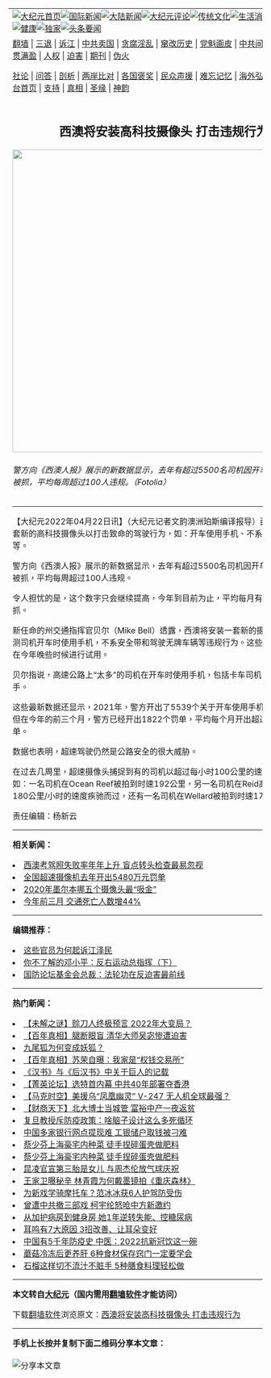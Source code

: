 <a name="1" id="1" target="_blank"></a><span id="1"></span>
<table align=center border="0"><tr><td colspan="2" VALIGN=TOP><a href="https://github.com/ncmsaz3871/djy/blob/master/gb/nf1351518.md#1"><img src="https://raw.githubusercontent.com/ncmsaz3871/www/master/t/djy/1.jpg" title="大纪元首页" alt="大纪元首页"></a><a href="https://github.com/ncmsaz3871/djy/blob/master/gb/n24hr.md#1"><img src="https://raw.githubusercontent.com/ncmsaz3871/www/master/t/djy/3.jpg" title="国际新闻" alt="国际新闻"></a><a href="https://github.com/ncmsaz3871/djy/blob/master/gb/nsc413.md#1"><img src="https://raw.githubusercontent.com/ncmsaz3871/www/master/t/djy/4.jpg" title="大陆新闻" alt="大陆新闻"></a><a href="https://github.com/ncmsaz3871/djy/blob/master/gb/news392.md#1"><img src="https://raw.githubusercontent.com/ncmsaz3871/www/master/t/djy/5.jpg" title="大纪元评论" alt="大纪元评论"></a><a href="https://github.com/ncmsaz3871/djy/blob/master/gb/news2007.md#1"><img src="https://raw.githubusercontent.com/ncmsaz3871/www/master/t/djy/6.jpg" title="传统文化" alt="传统文化"></a><a href="https://github.com/ncmsaz3871/djy/blob/master/gb/news2008.md#1"><img src="https://raw.githubusercontent.com/ncmsaz3871/www/master/t/djy/7.jpg" title="生活消费" alt="生活消费"></a><a href="https://github.com/ncmsaz3871/djy/blob/master/gb/ncyule.md#1"><img src="https://raw.githubusercontent.com/ncmsaz3871/www/master/t/djy/8.jpg" title="娱乐休闲" alt="娱乐休闲"></a><a href="https://github.com/ncmsaz3871/djy/blob/master/gb/nsc1002.md#1"><img src="https://raw.githubusercontent.com/ncmsaz3871/www/master/t/djy/9.jpg" title="健康" alt="健康"></a><a href="https://github.com/ncmsaz3871/djy/blob/master/gb/nf6092.md#1"><img src="https://raw.githubusercontent.com/ncmsaz3871/www/master/t/djy/10a.jpg" title="独家" alt="独家"></a><a href="https://github.com/ncmsaz3871/djy/blob/master/gb/nf4514.md#1"><img src="https://raw.githubusercontent.com/ncmsaz3871/www/master/t/djy/12a.jpg" title="头条要闻" alt="头条要闻"></a></td></tr>
<tr><td colspan="2" VALIGN=TOP><a target="_blank" href="https://github.com/ncmsaz3871/www/blob/master/README.md?zsrh#1">翻墙</a> | <a target="_blank" href="https://github.com/ncmsaz3871/djy/blob/master/gb/nf5657.md#1">三退</a> | <a target="_blank" href="https://github.com/ncmsaz3871/djy/blob/master/gb/nf6124.md#1">诉江</a> | <a target="_blank" href="https://github.com/ncmsaz3871/djy/blob/master/gb/nf1176117.md#1">中共卖国</a> | <a target="_blank" href="https://github.com/ncmsaz3871/djy/blob/master/gb/nf5773.md#1">贪腐淫乱</a> | <a target="_blank" href="https://github.com/ncmsaz3871/djy/blob/master/gb/nf1176115.md#1">窜改历史</a> | <a target="_blank" href="https://github.com/ncmsaz3871/djy/blob/master/gb/nf1176107.md#1">党魁画皮</a> | <a target="_blank" href="https://github.com/ncmsaz3871/djy/blob/master/gb/nf1320400.md#1">中共间谍</a> | <a target="_blank" href="https://github.com/ncmsaz3871/djy/blob/master/gb/nf1176114.md#1">破坏传统</a> | <a target="_blank" href="https://github.com/ncmsaz3871/ntdtv/blob/master/gb/prog447_1.md#1">恶贯满盈</a> | <a target="_blank" href="https://github.com/ncmsaz3871/djy/blob/master/gb/ncid278.md#1">人权</a> | <a target="_blank" href="https://github.com/ncmsaz3871/djy/blob/master/gb/nf1176111.md#1">迫害</a> | <a target="_blank" href="https://gitlab.com/szzdlab/mh-qikan/blob/master/README.md#1">期刊</a> | <a target="_blank" href="https://github.com/ncmsaz3871/djy/blob/master/gb/nf5562.md#1">伪火</a></p><p><a target="_blank" href="https://github.com/ncmsaz3871/djy/blob/master/gb/9p.md#1">社论</a> | <a target="_blank" href="https://github.com/ncmsaz3871/djy/blob/master/gb/nf4378.md#1">问答</a> | <a target="_blank" href="https://github.com/ncmsaz3871/djy/blob/master/gb/nf5792.md#1">剖析</a> | <a target="_blank" href="https://github.com/ncmsaz3871/djy/blob/master/gb/nf5735.md#1">两岸比对</a> | <a target="_blank" href="https://github.com/ncmsaz3871/djy/blob/master/gb/nf6119.md#1">各国褒奖</a> | <a target="_blank" href="https://github.com/ncmsaz3871/djy/blob/master/gb/nf6120.md#1">民众声援</a> | <a target="_blank" href="https://github.com/ncmsaz3871/djy/blob/master/gb/nf1188594.md#1">难忘记忆</a> | <a target="_blank" href="https://github.com/ncmsaz3871/djy/blob/master/gb/nf3180.md#1">海外弘传</a> | <a target="_blank" href="https://github.com/ncmsaz3871/djy/blob/master/gb/nf5410.md#1">万人上访</a> | <a target="_blank" href="https://github.com/ncmsaz3871/www/blob/master/README.md?zsrh#1">平台首页</a> | <a target="_blank" href="https://github.com/ncmsaz3871/djy/blob/master/gb/nf4386.md#1">支持</a> | <a target="_blank" href="https://github.com/ncmsaz3871/djy/blob/master/gb/nf4389.md#1">真相</a> | <a target="_blank" href="https://github.com/ncmsaz3871/djy/blob/master/gb/nf5790.md#1">圣缘</a> | <a target="_blank" href="https://github.com/ncmsaz3871/djy/blob/master/gb/nf4786.md#1">神韵</a></td></tr>
<tr><td VALIGN=TOP width="626"><h2 align=center>西澳将安装高科技摄像头 打击违规行为</h2>
<img width="600" src="https://i.epochtimes.com/assets/uploads/2022/04/id13717643-81b11136638f32cfeec355653a3c0c4f-600x400.jpg" />
<h6>警方向《西澳人报》展示的新数据显示，去年有超过5500名司机因开车使用手机而被抓，平均每周超过100人违规。（Fotolia）
</h6>
<hr>
	<p>【大纪元2022年04月22日讯】<span lang="zh-CN"><span lang="zh-TW">（大纪元记者</span><span lang="zh-TW">文韵</span><span lang="zh-TW">澳洲珀斯编译报导</span><span lang="zh-TW">）</span><span lang="zh-TW">西澳将安装一套新的高科技<ahref="https://github.com/ncmsaz3871/djy/blob/master/gb/tag/%E6%91%84%E5%83%8F%E5%A4%B4.md#1">摄像头</a>以打击致命的驾驶行为，如：开车使用手机、不系安全带、超速等。</span></span></p>
<p><span lang="zh-CN"><span lang="zh-TW">警方向《西澳人报》展示的新数据显示，去年有超过</span></span>5500<span lang="zh-CN"><span lang="zh-TW">名司机因开车使用手机而被抓，平均每周超过</span></span>100<span lang="zh-CN"><span lang="zh-TW">人违规。</span></span></p>
<p><span lang="zh-CN"><span lang="zh-TW">令人担忧的是，这个数字只会继续提高，今年到目前为止，平均每月有</span></span>600<span lang="zh-CN"><span lang="zh-TW">名司机被抓。</span></span></p>
<p><span lang="zh-CN"><span lang="zh-TW">新任命的州交通指挥官贝尔（</span></span>Mike Bell<span lang="zh-CN"><span lang="zh-TW">）透露，西澳将安装一套新的摄像机，可以监测司机开车时使用手机，不系安全带和驾驶无牌车辆等违规行为。这些新的摄像机将在今年晚些时候进行试用。</span></span></p>
<p><span lang="zh-TW">贝尔指说，高速公路上“太多”的司机在开车时使用手机，包括卡车司机，甚至摩托车手。</span></p>
<p><span lang="zh-CN"><span lang="zh-TW">这些最新数据还显示，</span></span>2021<span lang="zh-CN"><span lang="zh-TW">年，警方开出了</span></span>5539<span lang="zh-CN"><span lang="zh-TW">个关于开车使用手机的违规罚单。但在今年的前三个月，警方已经开出</span></span>1822<span lang="zh-CN"><span lang="zh-TW">个罚单，平均每个月开出超过</span></span>600<span lang="zh-CN"><span lang="zh-TW">个罚单。</span></span></p>
<p><span lang="zh-TW">数据也表明，超速驾驶仍然是公路安全的很大威胁。</span></p>
<p><span lang="zh-CN"><span lang="zh-TW">在过去几周里，超速<ahref="https://github.com/ncmsaz3871/djy/blob/master/gb/tag/%E6%91%84%E5%83%8F%E5%A4%B4.md#1">摄像头</a>捕捉到有的司机以超过每小时</span></span>100<span lang="zh-CN"><span lang="zh-TW">公里的速度行驶。例如：一名司机在</span></span>Ocean Reef<span lang="zh-CN"><span lang="zh-TW">被拍到时速</span></span>192<span lang="zh-CN"><span lang="zh-TW">公里，另一名司机在</span></span>Reid<span lang="zh-CN"><span lang="zh-TW">高速公路上以</span></span>180<span lang="zh-CN"><span lang="zh-TW">公里</span></span>/<span lang="zh-CN"><span lang="zh-TW">小时的速度疾驰而过，还有一名司机在</span></span>Wellard<span lang="zh-CN"><span lang="zh-TW">被拍到时速</span></span>171<span lang="zh-CN"><span lang="zh-TW">公里。</span></span></p>
<p><span lang="zh-CN"><span lang="zh-TW">责任编辑：杨新</span><span lang="zh-TW">云</span></span></p>
	
<hr>


<strong>相关新闻：</strong>
<li><a href="https://github.com/ncmsaz3871/djy/blob/master/gb/18/3/8/n10201991.md#1">西澳考驾照失败率年年上升 盲点转头检查最易忽视</a></li>
<li><a href="https://github.com/ncmsaz3871/djy/blob/master/gb/19/4/15/n11186838.md#1">全国超速摄像机去年开出5480万元罚单</a></li>
<li><a href="https://github.com/ncmsaz3871/djy/blob/master/gb/21/1/25/n12710040.md#1">2020年墨尔本哪五个摄像头最“吸金”</a></li>
<li><a href="https://github.com/ncmsaz3871/djy/blob/master/gb/22/4/21/n13716614.md#1">今年前三月 交通死亡人数增44%</a></li>
<hr>


<strong>编辑推荐：</strong>
<li><a href="https://github.com/upjkzu3674/djy/blob/master/gb/18/8/28/n10672014.md?dfh#1" target="_blank">这些官员为何起诉江泽民</a></li><li><a href="https://github.com/tsiac2612/djy/blob/master/gb/17/10/31/n9788075.md#1" target="_blank">你不了解的邓小平：反右运动总指挥（下）</a></li><li><a href="https://github.com/tsiac2612/djy/blob/master/gb/19/7/19/n11396317.md#1" target="_blank">国防论坛基金会总裁：法轮功在反迫害最前线</a></li>
<hr>

<strong>热门新闻：</strong>
<li><a href="https://github.com/ncmsaz3871/djy/blob/master/gb/22/4/17/n13714053.md#1">【未解之谜】赊刀人终极预言 2022年大变局？</a></li>
<li><a href="https://github.com/ncmsaz3871/djy/blob/master/gb/21/12/28/n13464970.md#1">【百年真相】腿断眼盲 清华大师吴宓惨遭迫害</a></li>
<li><a href="https://github.com/ncmsaz3871/djy/blob/master/gb/22/4/17/n13713903.md#1">九尾狐为何变成妖狐？</a></li>
<li><a href="https://github.com/ncmsaz3871/djy/blob/master/gb/22/4/15/n13712701.md#1">【百年真相】苏荣自曝：我家是“权钱交易所”</a></li>
<li><a href="https://github.com/ncmsaz3871/djy/blob/master/gb/8/11/1/n2316501.md#1">《汉书》与《后汉书》中关于巨人的记载</a></li>
<li><a href="https://github.com/ncmsaz3871/djy/blob/master/gb/22/4/23/n13718678.md#1">【菁英论坛】选特首内幕 中共40年部署夺香港</a></li>
<li><a href="https://github.com/ncmsaz3871/djy/blob/master/gb/22/4/23/n13718521.md#1">【马克时空】美援乌“凤凰幽灵” V-247 无人机全球最强？</a></li>
<li><a href="https://github.com/ncmsaz3871/djy/blob/master/gb/22/4/23/n13718664.md#1">【财商天下】北大博士当城管 富裕中产一夜返贫</a></li>
<li><a href="https://github.com/ncmsaz3871/djy/blob/master/gb/22/4/22/n13717879.md#1">复旦教授斥防疫政策：啥脑子设计这么多死循环</a></li>
<li><a href="https://github.com/ncmsaz3871/djy/blob/master/gb/22/4/22/n13717978.md#1">中国多家银行网点提现难 工银储户取钱被刁难</a></li>
<li><a href="https://github.com/ncmsaz3871/djy/blob/master/gb/22/4/21/n13717257.md#1">蔡少芬上海豪宅内种菜 徒手捏碎蛋壳做肥料</a></li>
<li><a href="https://github.com/ncmsaz3871/djy/blob/master/gb/22/4/21/n13717257.md#1">蔡少芬上海豪宅内种菜 徒手捏碎蛋壳做肥料</a></li>
<li><a href="https://github.com/ncmsaz3871/djy/blob/master/gb/22/4/22/n13717925.md#1">昆凌官宣第三胎是女儿 与周杰伦放气球庆祝</a></li>
<li><a href="https://github.com/ncmsaz3871/djy/blob/master/gb/22/4/21/n13717212.md#1">王家卫曝秘辛 林青霞为何戴墨镜拍《重庆森林》</a></li>
<li><a href="https://github.com/ncmsaz3871/djy/blob/master/gb/22/4/22/n13718006.md#1">为新戏学骑摩托车？范冰冰获6人护驾防受伤</a></li>
<li><a href="https://github.com/ncmsaz3871/djy/blob/master/gb/22/4/22/n13717960.md#1">曾遭中共撤三部戏 柯宇纶怒呛中方新邀约</a></li>
<li><a href="https://github.com/ncmsaz3871/djy/blob/master/gb/22/4/14/n13711755.md#1">从加护病房到健身房 她1年逆转失能、控糖尿病</a></li>
<li><a href="https://github.com/ncmsaz3871/djy/blob/master/gb/22/4/12/n13707436.md#1">耳鸣有7大原因 3招改善、让耳朵变好</a></li>
<li><a href="https://github.com/ncmsaz3871/djy/blob/master/gb/22/4/19/n13715213.md#1">中国有5千年防疫史 中医：2022抗新冠饮这一碗</a></li>
<li><a href="https://github.com/ncmsaz3871/djy/blob/master/gb/22/4/21/n13716405.md#1">蘑菇冷冻后更养肝 6种食材保存窍门一定要学会</a></li>
<li><a href="https://github.com/ncmsaz3871/djy/blob/master/gb/22/4/19/n13715521.md#1">石榴这样切不流汁不脏手 5种膳食料理轻松做</a></li>
<hr>

<strong>本文转自<a href="https://www.epochtimes.com">大纪元</a>（国内需用<a href="https://github.com/ncmsaz3871/www/blob/master/README.md#8">翻墙软件</a>才能访问）</strong><p>下载<a href="https://github.com/ncmsaz3871/www/blob/master/README.md#8">翻墙软件</a>浏览原文：<a href="https://www.epochtimes.com/gb/22/4/22/n13717639.htm">西澳将安装高科技摄像头 打击违规行为</a></p><hr>

<strong>手机上长按并复制下面二维码分享本文章：</strong><br><br><img src="https://chart.apis.google.com/chart?cht=qr&chs=240x240&choe=UTF-8&chld=M|2&chl=https://github.com/ncmsaz3871/djy/blob/master/gb/22/4/22/n13717639.md%231" title="分享本文章"></td><td VALIGN=TOP><a href="https://github.com/ncmsaz3871/djy/blob/master/gb/16/1/21/n4622075.md?dfh#1" target="_blank"><img src="https://raw.githubusercontent.com/ncmsaz3871/djy/master/gb/300/wei-f1.jpg" title="中共的伪火骗局"  alt="中共的伪火骗局"></a><br><a href="https://github.com/ncmsaz3871/www/blob/master/README.md?dfh#9" target="_blank"><img src="https://raw.githubusercontent.com/ncmsaz3871/djy/master/gb/300/yong-h.jpg" title="永恒的见证"  alt="永恒的见证"></a><br><a href="https://github.com/ncmsaz3871/djy/blob/master/gb/13/9/29/n3974789.md?dfh#1" target="_blank"><img src="https://raw.githubusercontent.com/ncmsaz3871/djy/master/gb/300/shang-lnz.jpg" title="善良女子被中共投男牢"  alt="善良女子被中共投男牢"></a><br><a href="https://github.com/ncmsaz3871/djy/blob/master/gb/16/3/16/n4663449.md?dfh#1" target="_blank"><img src="https://raw.githubusercontent.com/ncmsaz3871/djy/master/gb/300/huo-z3.jpg" title="警卫目击活摘器官"  alt="警卫目击活摘器官"></a><br><a href="https://github.com/ncmsaz3871/djy/blob/master/gb/16/8/7/n8177641.md?dfh#1" target="_blank"><img src="https://raw.githubusercontent.com/ncmsaz3871/djy/master/gb/300/huo-z4.jpg" title="证人描述活摘恐怖"  alt="证人描述活摘恐怖"></a><br><a href="https://github.com/ncmsaz3871/djy/blob/master/gb/10/4/19/n2881569.md?dfh#1" target="_blank"><img src="https://raw.githubusercontent.com/ncmsaz3871/djy/master/gb/300/huo-z1.jpg" title="揭开活摘器官黑幕"  alt="揭开活摘器官黑幕"></a><br><a href="https://github.com/ncmsaz3871/djy/blob/master/gb/10/11/7/n3077476.md?dfh#1" target="_blank"><img src="https://raw.githubusercontent.com/ncmsaz3871/djy/master/gb/300/ma-ks.jpg" title="马克思的成魔之路"  alt="马克思的成魔之路"></a><br><a href="https://github.com/ncmsaz3871/djy/blob/master/gb/14/6/9/n4173977.md?dfh#1" target="_blank"><img src="https://raw.githubusercontent.com/ncmsaz3871/djy/master/gb/300/chang-zs.jpg" title="藏字石 蕴天机"  alt="藏字石 蕴天机"></a><br><a href="https://github.com/ncmsaz3871/djy/blob/master/gb/18/5/10/n10381511.md?dfh#1" target="_blank"><img src="https://raw.githubusercontent.com/ncmsaz3871/djy/master/gb/300/st1.jpg" title="关注三亿人三退"  alt="关注三亿人三退"></a><br><a href="https://github.com/ncmsaz3871/djy/blob/master/gb/18/3/21/n10237682.md?dfh#1" target="_blank"><img src="https://raw.githubusercontent.com/ncmsaz3871/djy/master/gb/300/jie-t.jpg" title="解体中共复兴中华"  alt="解体中共复兴中华"></a><br><a href="https://github.com/ncmsaz3871/djy/blob/master/gb/9/2/9/n2422991.md?dfh#1" target="_blank"><img src="https://raw.githubusercontent.com/ncmsaz3871/djy/master/gb/300/gao-zs.jpg" title="中共迫害良心律师"  alt="中共迫害良心律师"></a><br><a href="https://github.com/ncmsaz3871/djy/blob/master/gb/18/12/9/n10900044.md?dfh#1" target="_blank"><img src="https://raw.githubusercontent.com/ncmsaz3871/djy/master/gb/300/sj1.jpg" title="三百多万人举报江泽民"  alt="三百多万人举报江泽民"></a><br><a href="https://github.com/ncmsaz3871/djy/blob/master/gb/18/8/28/n10672014.md?dfh#1" target="_blank"><img src="https://raw.githubusercontent.com/ncmsaz3871/djy/master/gb/300/sj2.jpg" title="这些官员为何起诉江泽民"  alt="这些官员为何起诉江泽民"></a><br><a href="https://github.com/ncmsaz3871/djy/blob/master/gb/8/12/18/n2367165.md?dfh#1" target="_blank"><img src="https://raw.githubusercontent.com/ncmsaz3871/djy/master/gb/300/liangan.jpg" title="海峡两岸的强烈对比"  alt="海峡两岸的强烈对比"></a><br><a href="https://github.com/ncmsaz3871/djy/blob/master/gb/15/12/10/n4593139.md?dfh#1" target="_blank"><img src="https://raw.githubusercontent.com/ncmsaz3871/djy/master/gb/300/jia-ndzl.jpg" title="加拿大总理的贺信"  alt="加拿大总理的贺信"></a><br><a href="https://github.com/ncmsaz3871/djy/blob/master/gb/11/6/17/n3289382.md?dfh#1" target="_blank"><img src="https://raw.githubusercontent.com/ncmsaz3871/djy/master/gb/300/xiao-wd.jpg" title="探寻真相兼听则明"  alt="探寻真相兼听则明"></a><br><a href="https://github.com/ncmsaz3871/djy/blob/master/gb/18/10/27/n10812623.md?dfh#1" target="_blank"><img src="https://raw.githubusercontent.com/ncmsaz3871/djy/master/gb/300/yindu.jpg" title="印度媒体报道东方"  alt="印度媒体报道东方"></a><br><a href="https://github.com/ncmsaz3871/djy/blob/master/gb/18/6/9/n10469652.md?dfh#1" target="_blank"><img src="https://raw.githubusercontent.com/ncmsaz3871/djy/master/gb/300/xie-j.jpg" title="不一样的海外校园"  alt="不一样的海外校园"></a><br><a href="https://github.com/ncmsaz3871/djy/blob/master/gb/7/4/5/n1669415.md?dfh#1" target="_blank"><img src="https://raw.githubusercontent.com/ncmsaz3871/djy/master/gb/300/li-up.jpg" title="从大师到徒弟的传奇"  alt="从大师到徒弟的传奇"></a><br><a href="https://github.com/ncmsaz3871/djy/blob/master/gb/17/5/26/n9191512.md?dfh#1" target="_blank"><img src="https://raw.githubusercontent.com/ncmsaz3871/djy/master/gb/300/zfl2.jpg" title="亿万人与东方一本奇书"  alt="亿万人与东方一本奇书"></a><br><a href="https://github.com/ncmsaz3871/djy/blob/master/gb/13/11/27/n4020290.md?dfh#1" target="_blank"><img src="https://raw.githubusercontent.com/ncmsaz3871/djy/master/gb/300/zhen-h.jpg" title="大陆见不到的震撼场面"  alt="大陆见不到的震撼场面"></a><br><a href="https://github.com/ncmsaz3871/djy/blob/master/gb/15/7/17/n4482910.md?dfh#1" target="_blank"><img src="https://raw.githubusercontent.com/ncmsaz3871/djy/master/gb/300/dalu-sk.jpg" title="人心向善 大陆当初盛况"  alt="人心向善 大陆当初盛况"></a><br><a href="https://github.com/ncmsaz3871/djy/blob/master/gb/19/1/5/n10955468.md?dfh#1" target="_blank"><img src="https://raw.githubusercontent.com/ncmsaz3871/djy/master/gb/300/zfl1.jpg" title="追寻真理 这书讲什么"  alt="追寻真理 这书讲什么"></a><br><a href="https://github.com/ncmsaz3871/www/blob/master/README.md?dfh#1" target="_blank"><img src="https://raw.githubusercontent.com/ncmsaz3871/djy/master/gb/300/fq1.jpg" title="下载免费翻墙软件"  alt="下载免费翻墙软件"></a><br></td></tr></table>
